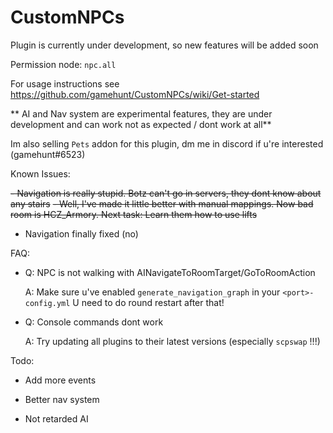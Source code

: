 # CustomNPCs
Plugin is currently under development, so new features will be added soon

Permission node: `npc.all`

For usage instructions see https://github.com/gamehunt/CustomNPCs/wiki/Get-started


** AI and Nav system are experimental features, they are under development and can work not as expected / dont work at all**

Im also selling `Pets` addon for this plugin, dm me in discord if u're interested (gamehunt#6523)

Known Issues:

 ~~- Navigation is really stupid. Botz can't go in servers, they dont know about any stairs~~
 ~~- Well, I've made it little better with manual mappings. Now bad room is HCZ_Armory. Next task: Learn them how to use lifts~~
 - Navigation finally fixed (no)

FAQ:

 - Q: NPC is not walking with AINavigateToRoomTarget/GoToRoomAction
 
   A: Make sure u've enabled `generate_navigation_graph` in your `<port>-config.yml` U need to do round restart after that!
   
 - Q: Console commands dont work
   
   A: Try updating all plugins to their latest versions (especially `scpswap` !!!) 
   
Todo:

- Add more events

- Better nav system

- Not retarded AI
